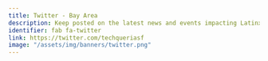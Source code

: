 ```yaml
---
title: Twitter - Bay Area
description: Keep posted on the latest news and events impacting Latinx in the Tech industry in the Bay Area and beyond.
identifier: fab fa-twitter
link: https://twitter.com/techqueriasf
image: "/assets/img/banners/twitter.png"
---
```


